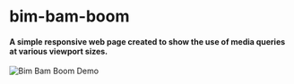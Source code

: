 # bim-bam-boom

#### A simple responsive web page created to show the use of media queries at various viewport sizes.

![Bim Bam Boom Demo](images/demoImage.png)
